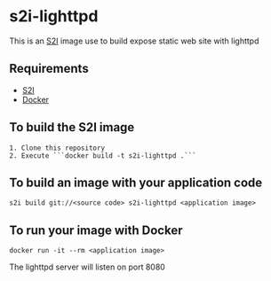 # s2i-lighttpd

This is an [S2I](https://github.com/openshift/source-to-image) image use to build expose static web site with lighttpd


## Requirements

* [S2I](https://github.com/openshift/source-to-image)
* [Docker](https://www.docker.com/products/docker)


## To build the S2I image

	1. Clone this repository
	2. Execute ```docker build -t s2i-lighttpd .```

## To build an image with your application code

```s2i build git://<source code> s2i-lighttpd <application image>```

## To run your image with Docker

```docker run -it --rm <application image>```

The lighttpd server will listen on port 8080
